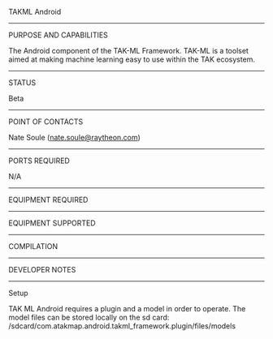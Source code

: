 TAKML Android


_________________________________________________________________
PURPOSE AND CAPABILITIES

The Android component of the TAK-ML Framework. TAK-ML is a toolset aimed at making machine learning easy to use within the TAK ecosystem.


_________________________________________________________________
STATUS

Beta

_________________________________________________________________
POINT OF CONTACTS

Nate Soule (nate.soule@raytheon.com)

_________________________________________________________________
PORTS REQUIRED

N/A

_________________________________________________________________
EQUIPMENT REQUIRED

_________________________________________________________________
EQUIPMENT SUPPORTED

_________________________________________________________________
COMPILATION

_________________________________________________________________
DEVELOPER NOTES

_________________________________________________________________
Setup

TAK ML Android requires a plugin and a model in order to operate. The model files can be stored locally
on the sd card: /sdcard/com.atakmap.android.takml_framework.plugin/files/models
